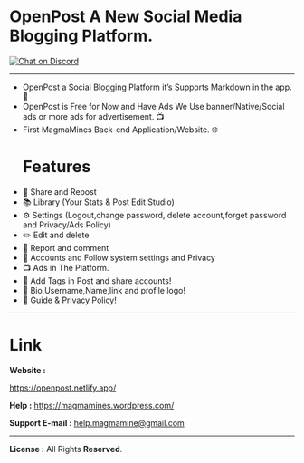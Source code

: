 
# OpenPost A New Social Media Blogging Platform.
[![Chat on Discord](https://img.shields.io/discord/1381650306122649820?color=%239B59B6&label=chat%20on%20discord)](https://discord.gg/MVKGsBgmkm)


------
- OpenPost a Social Blogging Platform it’s Supports Markdown in the app. 👀
- OpenPost is Free for Now and Have Ads We Use banner/Native/Social ads or more ads for advertisement. 📺
- First MagmaMines Back-end Application/Website. 🌐
  # Features 
- 🔗 Share and Repost
- 📚 Library (Your Stats & Post Edit Studio)
- ⚙️ Settings (Logout,change password, delete account,forget password and Privacy/Ads Policy)
- ✏️ Edit and delete
- 📃 Report and comment
- 👥 Accounts and Follow system settings and Privacy
- 📺 Ads in The Platform.
- 🔖 Add Tags in Post and share accounts!
- 👤 Bio,Username,Name,link and profile logo!
- 📒 Guide & Privacy Policy!
 ---
# Link
**Website :**

https://openpost.netlify.app/

**Help :** https://magmamines.wordpress.com/

**Support E-mail :** help.magmamine@gmail.com


---
**License :**
All Rights **Reserved**.
